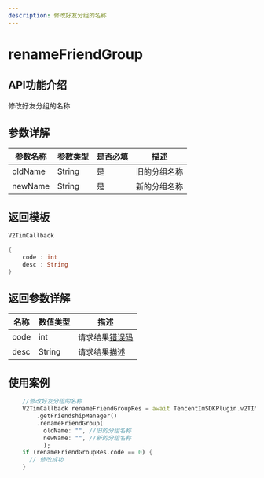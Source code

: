 ```yaml
---
description: 修改好友分组的名称
---
```


# renameFriendGroup

## API功能介绍

修改好友分组的名称

## 参数详解

| 参数名称    | 参数类型   | 是否必填 | 描述     |
| ------- | ------ | ---- | ------ |
| oldName | String | 是    | 旧的分组名称 |
| newName | String | 是    | 新的分组名称 |

## 返回模板

```dart
V2TimCallback

{
    code : int
    desc : String
}
```

## 返回参数详解

| 名称   | 数值类型   | 描述                                                             |
| ---- | ------ | -------------------------------------------------------------- |
| code | int    | 请求结果[错误码](https://cloud.tencent.com/document/product/269/1671) |
| desc | String | 请求结果描述                                                         |

## 使用案例  &#x20;

```dart
    //修改好友分组的名称
    V2TimCallback renameFriendGroupRes = await TencentImSDKPlugin.v2TIMManager
        .getFriendshipManager()
        .renameFriendGroup(
          oldName: "", //旧的分组名称
          newName: "", //新的分组名称
          );
    if (renameFriendGroupRes.code == 0) {
      // 修改成功
    }
```
